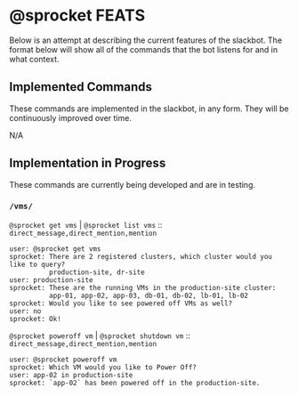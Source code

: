 # @sprocket FEATS

Below is an attempt at describing the current features of the slackbot. The format below will show all of the commands that the bot listens for and in what context.

## Implemented Commands

These commands are implemented in the slackbot, in any form. They will be continuously improved over time.

N/A

## Implementation in Progress

These commands are currently being developed and are in testing.

### `/vms/`

`@sprocket get vms` | `@sprocket list vms` :: `direct_message,direct_mention,mention`

```
user: @sprocket get vms
sprocket: There are 2 registered clusters, which cluster would you like to query?
          production-site, dr-site
user: production-site
sprocket: These are the running VMs in the production-site cluster:
          app-01, app-02, app-03, db-01, db-02, lb-01, lb-02
sprocket: Would you like to see powered off VMs as well?
user: no
sprocket: Ok!
```

`@sprocket poweroff vm` | `@sprocket shutdown vm` :: `direct_message,direct_mention,mention`

```
user: @sprocket poweroff vm
sprocket: Which VM would you like to Power Off?
user: app-02 in production-site
sprocket: `app-02` has been powered off in the production-site.
```
